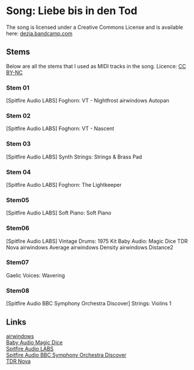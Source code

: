 # Song: Liebe bis in den Tod
The song is licensed under a Creative Commons License and is available here: [dezja.bandcamp.com](https://dezja.bandcamp.com/track/liebe-bis-in-den-tod)

## Stems

Below are all the stems that I used as MIDI tracks in the song. Licence: [CC BY-NC](https://creativecommons.org/licenses/by/4.0/deed.de)

### Stem 01
[Spitfire Audio LABS] Foghorn: VT - Nightfrost
airwindows Autopan

### Stem 02
[Spitfire Audio LABS] Foghorn: VT - Nascent

### Stem 03
[Spitfire Audio LABS] Synth Strings: Strings & Brass Pad

### Stem 04
[Spitfire Audio LABS] Foghorn: The Lightkeeper

### Stem05
[Spitfire Audio LABS] Soft Piano: Soft Piano

### Stem06
[Spitfire Audio LABS] Vintage Drums: 1975 Kit
Baby Audio: Magic Dice
TDR Nova
airwindows Average
airwindows Density
airwindows Distance2

### Stem07
Gaelic Voices: Wavering

### Stem08
[Spitfire Audio BBC Symphony Orchestra Discover] Strings: Violins 1

## Links
[airwindows](https://github.com/airwindows/airwindows)  
[Baby Audio Magic Dice](https://babyaud.io/freebies)  
[Spitfire Audio LABS](https://labs.spitfireaudio.com/)  
[Spitfire Audio BBC Symphony Orchestra Discover](https://www.spitfireaudio.com/bbc-symphony-orchestra-discover)  
[TDR Nova](https://www.tokyodawn.net/tdr-nova/)  